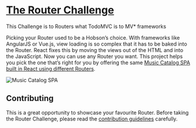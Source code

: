 # [The Router Challenge](http://grahammendick.github.io/router-challenge/)
This Challenge is to Routers what TodoMVC is to MV* frameworks

Picking your Router used to be a Hobson’s choice. With frameworks like AngularJS or Vue.js, view loading is so complex that it has to be baked into the Router. React fixes this by moving the views out of the HTML and into the JavaScript. Now you can use any Router you want. This project helps you pick the one that’s right for you by offering the same [Music Catalog SPA built in React using different Routers](http://grahammendick.github.io/router-challenge/).

![Music Catalog SPA](https://cloud.githubusercontent.com/assets/1761227/14918462/f9e6ad6a-0e1b-11e6-8ed8-fa410358e9bf.png)

## Contributing
This is a great opportunity to showcase your favourite Router. Before taking the Router Challenge, please read the [contribution guidelines](CONTRIBUTING.md) carefully.
